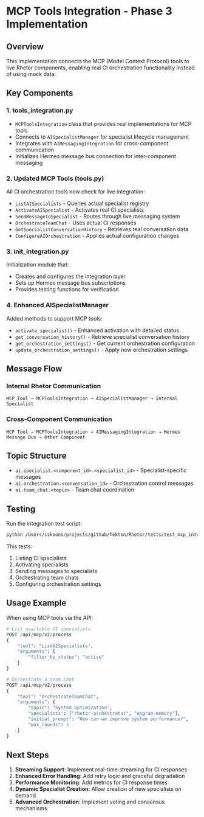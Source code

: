 # MCP Tools Integration - Phase 3 Implementation

## Overview

This implementation connects the MCP (Model Context Protocol) tools to live Rhetor components, enabling real CI orchestration functionality instead of using mock data.

## Key Components

### 1. **tools_integration.py**
- `MCPToolsIntegration` class that provides real implementations for MCP tools
- Connects to `AISpecialistManager` for specialist lifecycle management
- Integrates with `AIMessagingIntegration` for cross-component communication
- Initializes Hermes message bus connection for inter-component messaging

### 2. **Updated MCP Tools** (tools.py)
All CI orchestration tools now check for live integration:
- `ListAISpecialists` - Queries actual specialist registry
- `ActivateAISpecialist` - Activates real CI specialists
- `SendMessageToSpecialist` - Routes through live messaging system
- `OrchestrateTeamChat` - Uses actual CI responses
- `GetSpecialistConversationHistory` - Retrieves real conversation data
- `ConfigureAIOrchestration` - Applies actual configuration changes

### 3. **init_integration.py**
Initialization module that:
- Creates and configures the integration layer
- Sets up Hermes message bus subscriptions
- Provides testing functions for verification

### 4. **Enhanced AISpecialistManager**
Added methods to support MCP tools:
- `activate_specialist()` - Enhanced activation with detailed status
- `get_conversation_history()` - Retrieve specialist conversation history
- `get_orchestration_settings()` - Get current orchestration configuration
- `update_orchestration_settings()` - Apply new orchestration settings

## Message Flow

### Internal Rhetor Communication
```
MCP Tool → MCPToolsIntegration → AISpecialistManager → Internal Specialist
```

### Cross-Component Communication
```
MCP Tool → MCPToolsIntegration → AIMessagingIntegration → Hermes Message Bus → Other Component
```

## Topic Structure

- `ai.specialist.<component_id>.<specialist_id>` - Specialist-specific messages
- `ai.orchestration.<conversation_id>` - Orchestration control messages
- `ai.team_chat.<topic>` - Team chat coordination

## Testing

Run the integration test script:
```bash
python /Users/cskoons/projects/github/Tekton/Rhetor/tests/test_mcp_integration.py
```

This tests:
1. Listing CI specialists
2. Activating specialists
3. Sending messages to specialists
4. Orchestrating team chats
5. Configuring orchestration settings

## Usage Example

When using MCP tools via the API:

```python
# List available CI specialists
POST /api/mcp/v2/process
{
    "tool": "ListAISpecialists",
    "arguments": {
        "filter_by_status": "active"
    }
}

# Orchestrate a team chat
POST /api/mcp/v2/process
{
    "tool": "OrchestrateTeamChat",
    "arguments": {
        "topic": "System optimization",
        "specialists": ["rhetor-orchestrator", "engram-memory"],
        "initial_prompt": "How can we improve system performance?",
        "max_rounds": 3
    }
}
```

## Next Steps

1. **Streaming Support**: Implement real-time streaming for CI responses
2. **Enhanced Error Handling**: Add retry logic and graceful degradation
3. **Performance Monitoring**: Add metrics for CI response times
4. **Dynamic Specialist Creation**: Allow creation of new specialists on demand
5. **Advanced Orchestration**: Implement voting and consensus mechanisms